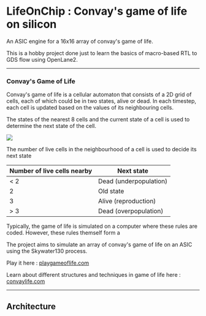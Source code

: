 # LifeOnChip : Convay's game of life on silicon

An ASIC engine for a 16x16 array of convay's game of life.

This is a hobby project done just to learn the basics of macro-based RTL to GDS flow using OpenLane2. 

---

### Convay's Game of Life

Convay's game of life is a cellular automaton that consists of a 2D grid of cells, each of which could be in two states, alive or dead. In each timestep, each cell is updated based on the values of its neighbouring cells.

The states of the nearest 8 cells and the current state of a cell is used to determine the next state of the cell.

![](https://upload.wikimedia.org/wikipedia/commons/thumb/8/86/CA-Moore.svg/300px-CA-Moore.svg.png)

The number of live cells in the neighbourhood of a cell is used to decide its next state

| Number of live cells nearby | Next state |
|---    |---    |
| < 2   | Dead (underpopulation) |
| 2     | Old state |
| 3     | Alive (reproduction) |
| > 3   | Dead (overpopulation) |

Typically, the game of life is simulated on a computer where these rules are coded. However, these rules themself form a 

The project aims to simulate an array of convay's game of life on an ASIC using the Skywater130 process.

Play it here : [playgameoflife.com](https://playgameoflife.com/)

Learn about different structures and techniques in game of life here : [convaylife.com]([https](https://conwaylife.com/))

---

## Architecture
